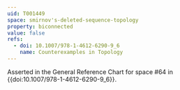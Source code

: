 ```yaml
---
uid: T001449
space: smirnov's-deleted-sequence-topology
property: biconnected
value: false
refs:
  - doi: 10.1007/978-1-4612-6290-9_6
    name: Counterexamples in Topology
---
```

Asserted in the General Reference Chart for space #64 in
{{doi:10.1007/978-1-4612-6290-9_6}}.
